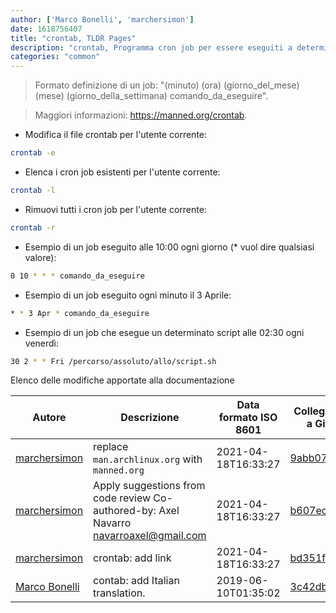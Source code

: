 ```yaml
---
author: ['Marco Bonelli', 'marchersimon']
date: 1618756407
title: "crontab, TLDR Pages"
description: "crontab, Programma cron job per essere eseguiti a determinati intervalli di tempo per l'utente corrente."
categories: "common"
---
```

> Formato definizione di un job: "(minuto) (ora) (giorno_del_mese) (mese) (giorno_della_settimana) comando_da_eseguire".

> Maggiori informazioni: <https://manned.org/crontab>.

- Modifica il file crontab per l'utente corrente:

```bash
crontab -e
```

- Elenca i cron job esistenti per l'utente corrente:

```bash
crontab -l
```

- Rimuovi tutti i cron job per l'utente corrente:

```bash
crontab -r
```

- Esempio di un job eseguito alle 10:00 ogni giorno (* vuol dire qualsiasi valore):

```bash
0 10 * * * comando_da_eseguire
```

- Esempio di un job eseguito ogni minuto il 3 Aprile:

```bash
* * 3 Apr * comando_da_eseguire
```

- Esempio di un job che esegue un determinato script alle 02:30 ogni venerdì:

```bash
30 2 * * Fri /percorso/assoluto/allo/script.sh
```
Elenco delle modifiche apportate alla documentazione


Autore | Descrizione | Data formato ISO 8601 | Collegamento a GitHub
------|-----|-----|-----
[marchersimon](mailto:marchersimon@zohomail.eu) | replace `man.archlinux.org` with `manned.org` | 2021-04-18T16:33:27 | [9abb079afb69](https://github.com/tldr-pages/tldr/commit/9abb079afb6972f3de61a30e1b3fb849ad4b68d9)
[marchersimon](mailto:50295997+marchersimon@users.noreply.github.com) | Apply suggestions from code review Co-authored-by: Axel Navarro <navarroaxel@gmail.com> | 2021-04-18T16:33:27 | [b607ecb4d79c](https://github.com/tldr-pages/tldr/commit/b607ecb4d79c009f43e017a58d2b5b797fdaf3bd)
[marchersimon](mailto:marchersimon@zohomail.eu) | crontab: add link | 2021-04-18T16:33:27 | [bd351f01b414](https://github.com/tldr-pages/tldr/commit/bd351f01b41415c6edd6b7b6c4e3c2051287f322)
[Marco Bonelli](mailto:mb5.marcob@gmail.com) | contab: add Italian translation. | 2019-06-10T01:35:02 | [3c42db7a476b](https://github.com/tldr-pages/tldr/commit/3c42db7a476bef5687683cadec22eb1f6924361a)

